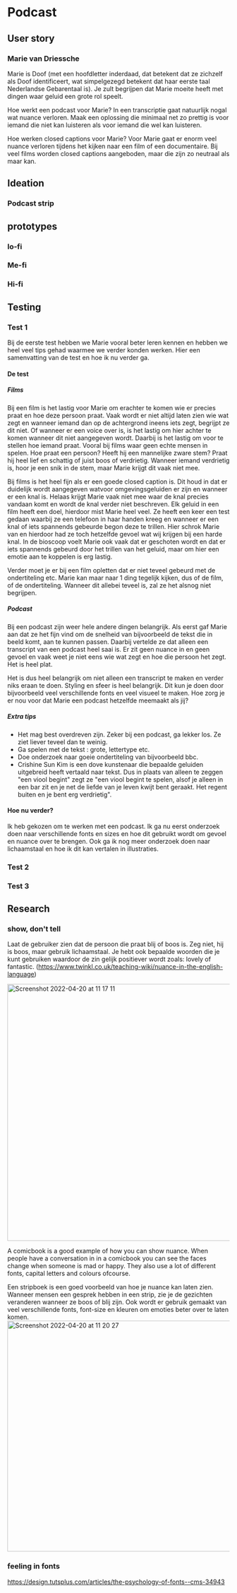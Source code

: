 # Podcast

## User story
### Marie van Driessche

Marie is Doof (met een hoofdletter inderdaad, dat betekent dat ze zichzelf als Doof identificeert, wat simpelgezegd betekent dat haar eerste taal Nederlandse Gebarentaal is). Je zult begrijpen dat Marie moeite heeft met dingen waar geluid een grote rol speelt.

Hoe werkt een podcast voor Marie?
In een transcriptie gaat natuurlijk nogal wat nuance verloren. Maak een oplossing die minimaal net zo prettig is voor iemand die niet kan luisteren als voor iemand die wel kan luisteren.

Hoe werken closed captions voor Marie?
Voor Marie gaat er enorm veel nuance verloren tijdens het kijken naar een film of een documentaire. Bij veel films worden closed captions aangeboden, maar die zijn zo neutraal als maar kan.

## Ideation
### Podcast strip


## prototypes
### lo-fi
### Me-fi
### Hi-fi

## Testing
### Test 1
Bij de eerste test hebben we Marie vooral beter leren kennen en hebben we heel veel tips gehad waarmee we verder konden werken. Hier een samenvatting van de test en hoe ik nu verder ga.

#### De test

##### Films
Bij een film is het lastig voor Marie om erachter te komen wie er precies praat en hoe deze persoon praat. Vaak wordt er niet altijd laten zien wie wat zegt en wanneer iemand dan op de achtergrond ineens iets zegt, begrijpt ze dit niet. Of wanneer er een voice over is, is het lastig om hier achter te komen wanneer dit niet aangegeven wordt. Daarbij is het lastig om voor te stellen hoe iemand praat. Vooral bij films waar geen echte mensen in spelen. Hoe praat een persoon? Heeft hij een mannelijke zware stem? Praat hij heel lief en schattig of juist boos of verdrietig. Wanneer iemand verdrietig is, hoor je een snik in de stem, maar Marie krijgt dit vaak niet mee. 

Bij films is het heel fijn als er een goede closed caption is. Dit houd in dat er duidelijk wordt aangegeven watvoor omgevingsgeluiden er zijn en wanneer er een knal is. Helaas krijgt Marie vaak niet mee waar de knal precies vandaan komt en wordt de knal verder niet beschreven. Elk geluid in een film heeft een doel, hierdoor mist Marie heel veel. Ze heeft een keer een test gedaan waarbij ze een telefoon in haar handen kreeg en wanneer er een knal of iets spannends gebeurde begon deze te trillen. Hier schrok Marie van en hierdoor had ze toch hetzelfde gevoel wat wij krijgen bij een harde knal. In de bioscoop voelt Marie ook vaak dat er geschoten wordt en dat er iets spannends gebeurd door het trillen van het geluid, maar om hier een emotie aan te koppelen is erg lastig. 

Verder moet je er bij een film opletten dat er niet teveel gebeurd met de ondertiteling etc. Marie kan maar naar 1 ding tegelijk kijken, dus of de film, of de ondertiteling. Wanneer dit allebei teveel is, zal ze het alsnog niet begrijpen.

##### Podcast
Bij een podcast zijn weer hele andere dingen belangrijk. Als eerst gaf Marie aan dat ze het fijn vind om de snelheid van bijvoorbeeld de tekst die in beeld komt, aan te kunnen passen. Daarbij vertelde ze dat alleen een transcript van een podcast heel saai is. Er zit geen nuance in en geen gevoel en vaak weet je niet eens wie wat zegt en hoe die persoon het zegt. Het is heel plat. 

Het is dus heel belangrijk om niet alleen een transcript te maken en verder niks eraan te doen. Styling en sfeer is heel belangrijk. Dit kun je doen door bijvoorbeeld veel verschillende fonts en veel visueel te maken. Hoe zorg je er nou voor dat Marie een podcast hetzelfde meemaakt als jij?

##### Extra tips
- Het mag best overdreven zijn. Zeker bij een podcast, ga lekker los. Ze ziet liever teveel dan te weinig. 
- Ga spelen met de tekst : grote, lettertype etc. 
- Doe onderzoek naar goeie ondertiteling van bijvoorbeeld bbc. 
- Crishine Sun Kim is een dove kunstenaar die bepaalde geluiden uitgebreid heeft vertaald naar tekst. Dus in plaats van alleen te zeggen "een viool begint" zegt ze "een viool begint te spelen, alsof je alleen in een bar zit en je net de liefde van je leven kwijt bent geraakt. Het regent buiten en je bent erg verdrietig".

#### Hoe nu verder?
Ik heb gekozen om te werken met een podcast. Ik ga nu eerst onderzoek doen naar verschillende fonts en sizes en hoe dit gebruikt wordt om gevoel en nuance over te brengen. Ook ga ik nog meer onderzoek doen naar lichaamstaal en hoe ik dit kan vertalen in illustraties. 


### Test 2
### Test 3


## Research
### show, don't tell
Laat de gebruiker zien dat de persoon die praat blij of boos is. Zeg niet, hij is boos, maar gebruik lichaamstaal. Je hebt ook bepaalde woorden die je kunt gebruiken waardoor de zin gelijk positiever wordt zoals: lovely of fantastic.
(https://www.twinkl.co.uk/teaching-wiki/nuance-in-the-english-language) 

<img width="582" alt="Screenshot 2022-04-20 at 11 17 11" src="https://user-images.githubusercontent.com/70900763/164195167-f03f141d-dbd4-40bc-8576-36e51323d117.png">

A comicbook is a good example of how you can show nuance. When people have a conversation in in a comicbook you can see the faces change when someone is mad or happy. They also use a lot of different fonts, capital letters and colours ofcourse. 

Een stripboek is een goed voorbeeld van hoe je nuance kan laten zien. Wanneer mensen een gesprek hebben in een strip, zie je de gezichten veranderen wanneer ze boos of blij zijn. Ook wordt er gebruik gemaakt van veel verschillende fonts, font-size en kleuren om emoties beter over te laten komen.
<img width="523" alt="Screenshot 2022-04-20 at 11 20 27" src="https://user-images.githubusercontent.com/70900763/164195783-ae313e2e-d231-44b9-9a9e-19c6c83eecf8.png">

### feeling in fonts
https://design.tutsplus.com/articles/the-psychology-of-fonts--cms-34943
